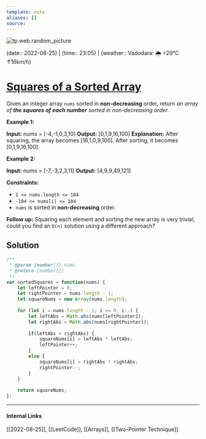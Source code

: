 ```yaml
---
template: note
aliases: []
source: 
---
```

![tp.web.random_picture](https://images.unsplash.com/photo-1471815497777-a3cec075d826?crop=entropy&cs=tinysrgb&fit=crop&fm=jpg&h=300&ixid=MnwxfDB8MXxyYW5kb218MHx8dHJlZSxsYW5kc2NhcGUsd2F0ZXIsbW91bnRhaW58fHx8fHwxNjYxNDQ4OTQw&ixlib=rb-1.2.1&q=80&utm_campaign=api-credit&utm_medium=referral&utm_source=unsplash_source&w=900)

(date:: 2022-08-25) | (time:: 23:05) | (weather:: Vadodara: 🌦   +29°C ↑16km/h)

# [Squares of a Sorted Array](https://leetcode.com/problems/squares-of-a-sorted-array/)
Given an integer array `nums` sorted in **non-decreasing** order, return _an array of **the squares of each number** sorted in non-decreasing order_.

**Example 1:**

**Input:** nums = [-4,-1,0,3,10]
**Output:** [0,1,9,16,100]
**Explanation:** After squaring, the array becomes [16,1,0,9,100].
After sorting, it becomes [0,1,9,16,100].

**Example 2:**

**Input:** nums = [-7,-3,2,3,11]
**Output:** [4,9,9,49,121]

**Constraints:**
-   `1 <= nums.length <= 104`
-   `-104 <= nums[i] <= 104`
-   `nums` is sorted in **non-decreasing** order.

**Follow up:** Squaring each element and sorting the new array is very trivial, could you find an `O(n)` solution using a different approach?

## Solution
```typescript
/**
 * @param {number[]} nums
 * @return {number[]}
 */
var sortedSquares = function(nums) {
    let leftPointer = 0;
    let rightPointer = nums.length - 1;
    let squareNums = new Array(nums.length);
	
    for (let i = nums.length - 1; i >= 0; i--) {
        let leftAbs = Math.abs(nums[leftPointer]);
        let rightAbs = Math.abs(nums[rightPointer]);
		
        if(leftAbs > rightAbs) {
            squareNums[i] = leftAbs * leftAbs;
            leftPointer++;
        }
        else {
            squareNums[i] = rightAbs * rightAbs;
            rightPointer--;
        }
    }
	
    return squareNums;
};
```

---
#### Internal Links
[[2022-08-25]], [[LeetCode]], [[Arrays]], [[Two-Pointer Technique]]
